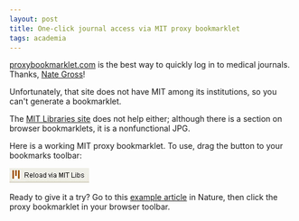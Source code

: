 ```yaml
---
layout: post
title: One-click journal access via MIT proxy bookmarklet 
tags: academia
---
```


[proxybookmarklet.com](https://proxybookmarklet.com) is the best way to quickly log in to medical journals. Thanks, [Nate Gross](http://nategross.com)!

Unfortunately, that site does not have MIT among its institutions, so you can't generate a bookmarklet.

The [MIT Libraries site](https://libraries.mit.edu/research-support/connect) does not help either; although there is a section on browser bookmarklets, it is a nonfunctional JPG.

Here is a working MIT proxy bookmarklet. To use, drag the button to your bookmarks toolbar:

[![MIT proxy](/assets/mit-proxy-button.jpg)](javascript:(function(){window.s0=document.createElement('script');window.s0.setAttribute('type','text/javascript');window.s0.setAttribute('src','https://bookmarkify.it/bookmarklets/15285/raw');document.getElementsByTagName('body')[0].appendChild(window.s0);})();)

Ready to give it a try? Go to this [example article](https://www.nature.com/articles/s41586-019-1284-2) in Nature, then click the proxy bookmarklet in your browser toolbar.
